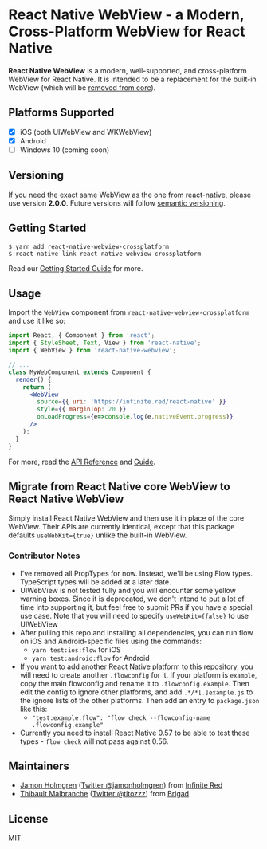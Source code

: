 # React Native WebView - a Modern, Cross-Platform WebView for React Native

**React Native WebView** is a modern, well-supported, and cross-platform WebView for React Native. It is intended to be a replacement for the built-in WebView (which will be [removed from core](https://github.com/react-native-community/discussions-and-proposals/pull/3)).

## Platforms Supported

- [x] iOS (both UIWebView and WKWebView)
- [x] Android
- [ ] Windows 10 (coming soon)

## Versioning

If you need the exact same WebView as the one from react-native, please use version **2.0.0**. Future versions will follow [semantic versioning](https://semver.org/).

## Getting Started

```
$ yarn add react-native-webview-crossplatform
$ react-native link react-native-webview-crossplatform
```

Read our [Getting Started Guide](./docs/Getting-Started.md) for more.

## Usage

Import the `WebView` component from `react-native-webview-crossplatform` and use it like so:

```jsx
import React, { Component } from 'react';
import { StyleSheet, Text, View } from 'react-native';
import { WebView } from 'react-native-webview';

// ...
class MyWebComponent extends Component {
  render() {
    return (
      <WebView
        source={{ uri: 'https://infinite.red/react-native' }}
        style={{ marginTop: 20 }}
        onLoadProgress={e=>console.log(e.nativeEvent.progress)}
      />
    );
  }
}
```

For more, read the [API Reference](./docs/Reference.md) and [Guide](./docs/Guide.md).

## Migrate from React Native core WebView to React Native WebView

Simply install React Native WebView and then use it in place of the core WebView. Their APIs are currently identical, except that this package defaults `useWebKit={true}` unlike the built-in WebView.

### Contributor Notes

- I've removed all PropTypes for now. Instead, we'll be using Flow types. TypeScript types will be added at a later date.
- UIWebView is not tested fully and you will encounter some yellow warning boxes. Since it is deprecated, we don't intend to put a lot of time into supporting it, but feel free to submit PRs if you have a special use case. Note that you will need to specify `useWebKit={false}` to use UIWebView
- After pulling this repo and installing all dependencies, you can run flow on iOS and Android-specific files using the commands:
  - `yarn test:ios:flow` for iOS
  - `yarn test:android:flow` for Android
- If you want to add another React Native platform to this repository, you will need to create another `.flowconfig` for it. If your platform is `example`, copy the main flowconfig and rename it to `.flowconfig.example`. Then edit the config to ignore other platforms, and add `.*/*[.]example.js` to the ignore lists of the other platforms. Then add an entry to `package.json` like this:
  - `"test:example:flow": "flow check --flowconfig-name .flowconfig.example"`
- Currently you need to install React Native 0.57 to be able to test these types - `flow check` will not pass against 0.56.

## Maintainers

- [Jamon Holmgren](https://github.com/jamonholmgren) ([Twitter @jamonholmgren](https://twitter.com/jamonholmgren)) from [Infinite Red](https://infinite.red/react-native)
- [Thibault Malbranche](https://github.com/Titozzz) ([Twitter @titozzz](https://twitter.com/titozzz)) from [Brigad](https://brigad.co/about)

## License

MIT
